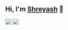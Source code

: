 ## Hi, I'm [Shreyash](https://prorooter007.github.io) 👋

<a href="https://twitter.com/prorooter007">
  <img align="left" alt="prorooter007 | Twitter" width="20px" src="https://image.flaticon.com/icons/svg/2111/2111703.svg" />
</a>
<a href="https://in.linkedin.com/in/shreyash-wasnik-4459b9152">
  <img align="left" alt="Shreyash's LinkdeIN" width="20px" src="https://image.flaticon.com/icons/svg/2111/2111465.svg" />
</a>
